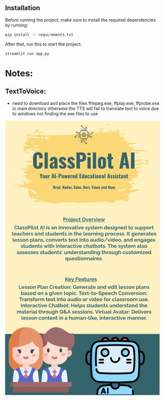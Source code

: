 ## Installation

Before running the project, make sure to install the required dependencies by running:

```bash
pip install -r requirements.txt
```

After that, run this to start the project:

```bash
streamlit run app.py
```


# Notes:
## TextToVoice:
- need to download and place the files ffmpeg.exe, ffplay.exe, ffprobe.exe in main directory
otherwise the TTS will fail to translate text to voice due to windows not finding the exe files to use


![Alt text](classPilot-poster.jpg)
